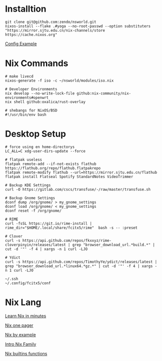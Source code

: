 # Installtion

``` shell
git clone git@github.com:zendo/nsworld.git
nixos-install --flake .#yoga --no-root-passwd --option substituters "https://mirror.sjtu.edu.cn/nix-channels/store https://cache.nixos.org"
```

[Config Example](https://github.com/thiagokokada/nix-configs)

# Nix Commands

``` shell
# make livecd
nixos-generate -f iso -c ~/nsworld/modules/iso.nix

# Developer Environments
nix develop --no-write-lock-file github:nix-community/nix-environments#openwrt
nix shell github:oxalica/rust-overlay

# shebangs for NixOS/BSD
#!/usr/bin/env bash
```

# Desktop Setup

``` shell
# force using en home-directorys
LC_ALL=C xdg-user-dirs-update --force

# flatpak useless
flatpak remote-add --if-not-exists flathub https://flathub.org/repo/flathub.flatpakrepo
flatpak remote-modify flathub --url=https://mirror.sjtu.edu.cn/flathub
flatpak install Flatseal Spotify StandardNotes VideoTrimmer

# Backup KDE Settings
curl -O https://gitlab.com/cscs/transfuse/-/raw/master/transfuse.sh

# Backup Gnome Settings
dconf dump /org/gnome/ > my_gnome_settings
dconf load /org/gnome/ < my_gnome_settings
dconf reset -f /org/gnome/

# RIME
curl -fsSL https://git.io/rime-install | rime_dir="$HOME/.local/share/fcitx5/rime"  bash -s -- :preset

# Clover
curl -s https://api.github.com/repos/fkxxyz/rime-cloverpinyin/releases/latest | grep "browser_download_url.*build.*" | cut -d '"' -f 4 | xargs -n 1 curl -LJO 

# Ydict
curl -s https://api.github.com/repos/TimothyYe/ydict/releases/latest | grep "browser_download_url.*linux64.*gz.*" | cut -d '"' -f 4 | xargs -n 1 curl -LJO

~/.ssh
~/.config/fcitx5/conf
```

# Nix Lang

[Learn Nix in minutes](https://learnxinyminutes.com/docs/nix/)

[Nix one pager](https://github.com/tazjin/nix-1p)

[Nix by example](https://medium.com/@MrJamesFisher/nix-by-example-a0063a1a4c55)

[Intro Nix Family](https://web.archive.org/web/20210123223258/https://ebzzry.io/en/nix/)

[Nix builtins functions](https://teu5us.github.io/nix-lib.html)
